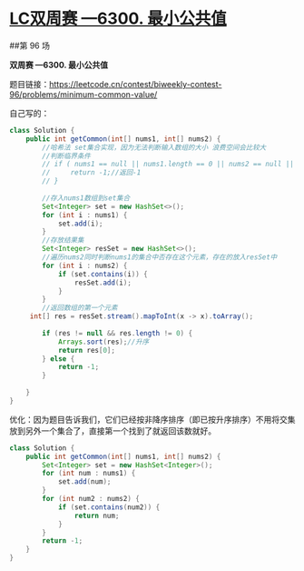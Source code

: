 # [LC双周赛 —6300. 最小公共值](https://github.com/HealUP/MyBlog/issues/22)

##第 96 场

**双周赛 —6300. 最小公共值**

题目链接：https://leetcode.cn/contest/biweekly-contest-96/problems/minimum-common-value/

自己写的：

```java
class Solution {
    public int getCommon(int[] nums1, int[] nums2) {
        //哈希法 set集合实现，因为无法判断输入数组的大小 浪费空间会比较大
        //判断临界条件
        // if ( nums1 == null || nums1.length == 0 || nums2 == null || nums2.length == 0) {
        //     return -1;//返回-1
        // }
        
        //存入nums1数组到set集合
        Set<Integer> set = new HashSet<>();
        for (int i : nums1) {
            set.add(i);
        }
        //存放结果集
        Set<Integer> resSet = new HashSet<>();
        //遍历nums2同时判断nums1的集合中否存在这个元素，存在的放入resSet中
        for (int i : nums2) {
            if (set.contains(i)) {
                resSet.add(i);
            }
        }
        //返回数组的第一个元素
     int[] res = resSet.stream().mapToInt(x -> x).toArray();
        
        if (res != null && res.length != 0) {
            Arrays.sort(res);//升序
            return res[0];
        } else {
            return -1;
        }
        
    }
}
```

优化：因为题目告诉我们，它们已经按非降序排序（即已按升序排序）不用将交集放到另外一个集合了，直接第一个找到了就返回该数就好。

```java
class Solution {
    public int getCommon(int[] nums1, int[] nums2) {
        Set<Integer> set = new HashSet<Integer>();
        for (int num : nums1) {
            set.add(num);
        }
        for (int num2 : nums2) {
            if (set.contains(num2)) {
                return num;
            }
        }
        return -1;
    }
}
```

